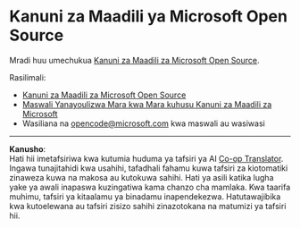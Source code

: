 <!--
CO_OP_TRANSLATOR_METADATA:
{
  "original_hash": "c06b12caf3c901eb3156e3dd5b0aea56",
  "translation_date": "2025-10-20T00:27:59+00:00",
  "source_file": "CODE_OF_CONDUCT.md",
  "language_code": "sw"
}
-->
# Kanuni za Maadili ya Microsoft Open Source

Mradi huu umechukua [Kanuni za Maadili za Microsoft Open Source](https://opensource.microsoft.com/codeofconduct/).

Rasilimali:

- [Kanuni za Maadili za Microsoft Open Source](https://opensource.microsoft.com/codeofconduct/)
- [Maswali Yanayoulizwa Mara kwa Mara kuhusu Kanuni za Maadili za Microsoft](https://opensource.microsoft.com/codeofconduct/faq/)
- Wasiliana na [opencode@microsoft.com](mailto:opencode@microsoft.com) kwa maswali au wasiwasi

---

**Kanusho**:  
Hati hii imetafsiriwa kwa kutumia huduma ya tafsiri ya AI [Co-op Translator](https://github.com/Azure/co-op-translator). Ingawa tunajitahidi kwa usahihi, tafadhali fahamu kuwa tafsiri za kiotomatiki zinaweza kuwa na makosa au kutokuwa sahihi. Hati ya asili katika lugha yake ya awali inapaswa kuzingatiwa kama chanzo cha mamlaka. Kwa taarifa muhimu, tafsiri ya kitaalamu ya binadamu inapendekezwa. Hatutawajibika kwa kutoelewana au tafsiri zisizo sahihi zinazotokana na matumizi ya tafsiri hii.